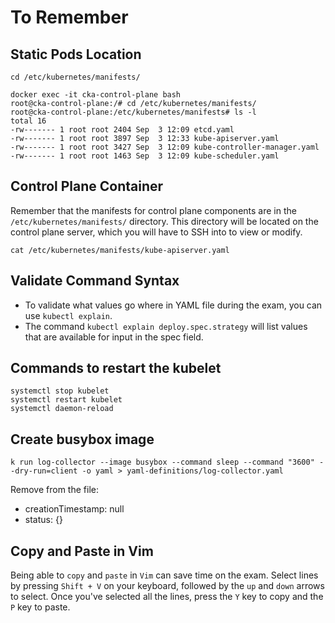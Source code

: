 # To Remember

## Static Pods Location

```shell
cd /etc/kubernetes/manifests/

docker exec -it cka-control-plane bash
root@cka-control-plane:/# cd /etc/kubernetes/manifests/
root@cka-control-plane:/etc/kubernetes/manifests# ls -l
total 16
-rw------- 1 root root 2404 Sep  3 12:09 etcd.yaml
-rw------- 1 root root 3897 Sep  3 12:33 kube-apiserver.yaml
-rw------- 1 root root 3427 Sep  3 12:09 kube-controller-manager.yaml
-rw------- 1 root root 1463 Sep  3 12:09 kube-scheduler.yaml
```

## Control Plane Container

Remember that the manifests for control plane components are in the `/etc/kubernetes/manifests/` directory. This directory will be located on the control plane server, which you will have to SSH into to view or modify.

```shell
cat /etc/kubernetes/manifests/kube-apiserver.yaml
```

## Validate Command Syntax

- To validate what values go where in YAML file during the exam, you can use `kubectl explain`.
- The command `kubectl explain deploy.spec.strategy` will list values that are available for input in the spec field.

## Commands to restart the kubelet

```shell
systemctl stop kubelet
systemctl restart kubelet
systemctl daemon-reload
```

## Create busybox image

```shell
k run log-collector --image busybox --command sleep --command "3600" --dry-run=client -o yaml > yaml-definitions/log-collector.yaml
```

Remove from the file:

- creationTimestamp: null
- status: {}

## Copy and Paste in Vim

Being able to `copy` and `paste` in `Vim` can save time on the exam. Select lines by pressing `Shift + V` on your keyboard, followed by the `up` and `down` arrows to select. Once you've selected all the lines, press the `Y` key to copy and the `P` key to paste.
